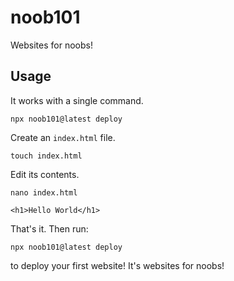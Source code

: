 # noob101

Websites for noobs!

## Usage

It works with a single command.

```
npx noob101@latest deploy
```

Create an `index.html` file.

```
touch index.html
```

Edit its contents.

```
nano index.html
```
```
<h1>Hello World</h1>
```

That's it. Then run:

```
npx noob101@latest deploy
```

to deploy your first website! It's websites for noobs!

